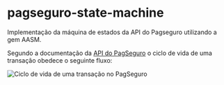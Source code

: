 # pagseguro-state-machine
Implementação da máquina de estados da API do Pagseguro utilizando a gem AASM.

Segundo a documentação da [API do PagSeguro] o ciclo de vida de uma transação obedece o seguinte fluxo:

![Ciclo de vida de uma transação no PagSeguro][fluxograma]

[fluxograma]: https://stc.pagseguro.uol.com.br/pagseguro/i/integracoes/fluxo_transacao.gif

[API do PagSeguro]: (https://dev.pagseguro.uol.com.br/documentacao/pagamento-online/notificacoes/api-de-notificacoes)